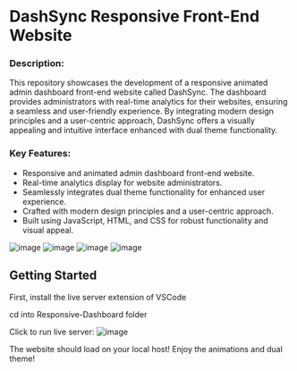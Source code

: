 # DashSync Responsive Front-End Website

### Description:
This repository showcases the development of a responsive animated admin dashboard front-end website called DashSync. The dashboard provides administrators with real-time analytics for their websites, ensuring a seamless and user-friendly experience. 
By integrating modern design principles and a user-centric approach, DashSync offers a visually appealing and intuitive interface enhanced with dual theme functionality.

### Key Features:
- Responsive and animated admin dashboard front-end website.
- Real-time analytics display for website administrators.
- Seamlessly integrates dual theme functionality for enhanced user experience.
- Crafted with modern design principles and a user-centric approach.
- Built using JavaScript, HTML, and CSS for robust functionality and visual appeal.

![image](https://github.com/yuji-sakaguchi/Responsive-Dashboard/assets/92128100/06041ee3-ce6a-4539-b87b-11af7009ed52)
![image](https://github.com/yuji-sakaguchi/Responsive-Dashboard/assets/92128100/c2ff568d-493d-4d33-a2ae-2d09096f978c)
![image](https://github.com/yuji-sakaguchi/Responsive-Dashboard/assets/92128100/4da435fe-b700-42af-a0c7-20738ff70d75)
![image](https://github.com/yuji-sakaguchi/Responsive-Dashboard/assets/92128100/6622e64d-0c2c-4291-920e-dc71395985f5)

## Getting Started

First, install the live server extension of VSCode

cd into Responsive-Dashboard folder

Click to run live server: ![image](https://github.com/yuji-sakaguchi/Responsive-Dashboard/assets/92128100/e327521a-fd38-4034-8a3e-31a3d6d6c334)

The website should load on your local host! Enjoy the animations and dual theme!
